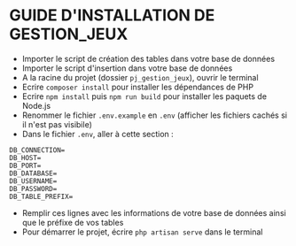 # GUIDE D'INSTALLATION DE GESTION_JEUX #

* Importer le script de création des tables dans votre base de données
* Importer le script d'insertion dans votre base de données
* A la racine du projet (dossier `pj_gestion_jeux`), ouvrir le terminal
* Ecrire `composer install` pour installer les dépendances de PHP
* Ecrire `npm install` puis `npm run build` pour installer les paquets de Node.js
* Renommer le fichier `.env.example` en `.env` (afficher les fichiers cachés si il n'est pas visibile)
* Dans le fichier `.env`, aller à cette section  :
```
DB_CONNECTION=
DB_HOST=
DB_PORT=
DB_DATABASE=
DB_USERNAME=
DB_PASSWORD=
DB_TABLE_PREFIX=
```
* Remplir ces lignes avec les informations de votre base de données ainsi que le préfixe de vos tables
* Pour démarrer le projet, écrire `php artisan serve` dans le terminal